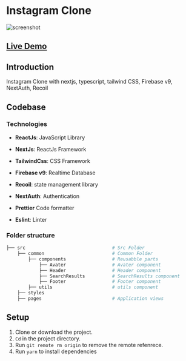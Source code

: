 # Instagram  Clone

![screenshot](https://user-images.githubusercontent.com/88515844/147889737-19f6a710-b866-40fd-a3f6-ec54dce53.png)

## **[Live Demo](https://google-clone-ruddy.vercel.app)**

## Introduction

Instagram Clone with nextjs, typescript, tailwind CSS, Firebase v9, NextAuth, Recoil

## Codebase

### Technologies

- **ReactJs**: JavaScript Library

- **NextJs**: ReactJs Framework

- **TailwindCss**: CSS Framework

- **Firebase v9**: Realtime Database

- **Recoil**: state management library

- **NextAuth**: Authentication

- **Prettier** Code formatter

- **Eslint**: Linter

### Folder structure

```sh
├── src                                # Src Folder
    ├── common                         # Common Folder
        ├── components                 # Reusabble parts
            ├── Avater                 # Avater component
            ├── Header                 # Header component
            ├── SearchResults          # SearchResults component
            ├── Footer                 # Footer component
        ├── utils                      # utils component
    ├── styles
    ├── pages                          # Application views
```

## Setup

1. Clone or download the project.
2. `Cd` in the project directory.
3. Run `git remote rm origin` to remove the remote refenrece.
4. Run `yarn` to install dependencies
